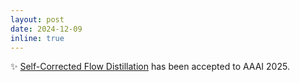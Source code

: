 ```yaml
---
layout: post
date: 2024-12-09
inline: true
---
```


:sparkles: [Self-Corrected Flow Distillation]() has been accepted to AAAI 2025.
